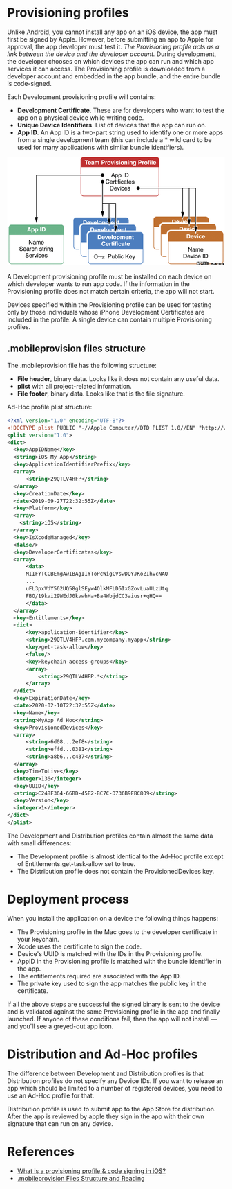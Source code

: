 # Provisioning profiles

Unlike Android, you cannot install any app on an iOS device, the app must first be signed by Apple. However, before submitting an app to Apple for approval, the app developer must test it. _The Provisioning profile acts as a link between the device and the developer account._ During development, the developer chooses on which devices the app can run and which app services it can access. The Provisioning profile is downloaded from a developer account and embedded in the app bundle, and the entire bundle is code-signed.

Each Development provisioning profile will contains:
- **Development Certificate**. These are for developers who want to test the app on a physical device while writing code.
- **Unique Device Identifiers**. List of devices that the app can run on.
- **App ID**. An App ID is a two-part string used to identify one or more apps from a single development team (this can include a * wild card to be used for many applications with similar bundle identifiers).

![provisioning-profile-content](img/provisioning-profile-content.png)

A Development provisioning profile must be installed on each device on which developer wants to run app code. If the information in the Provisioning profile does not match certain criteria, the app will not start.

Devices specified within the Provisioning profile can be used for testing only by those individuals whose iPhone Development Certificates are included in the profile. A single device can contain multiple Provisioning profiles.

## .mobileprovision files structure

The .mobileprovision file has the following structure:
- **File header**, binary data. Looks like it does not contain any useful data.
- **plist** with all project-related information.
- **File footer**, binary data. Looks like that is the file signature.

Ad-Hoc profile plist structure:

```xml
<?xml version="1.0" encoding="UTF-8"?>
<!DOCTYPE plist PUBLIC "-//Apple Computer//DTD PLIST 1.0//EN" "http://www.apple.com/DTDs/PropertyList-1.0.dtd">
<plist version="1.0">
<dict>
  <key>AppIDName</key>
  <string>iOS My App</string>
  <key>ApplicationIdentifierPrefix</key>
  <array>
      <string>29QTLV4HFP</string>
  </array>
  <key>CreationDate</key>
  <date>2019-09-27T22:32:55Z</date>
  <key>Platform</key>
  <array>
    <string>iOS</string>
  </array>
  <key>IsXcodeManaged</key>
  <false/>
  <key>DeveloperCertificates</key>
  <array>
      <data>
      MIIFYTCCBEmgAwIBAgIIYToPcWigCVswDQYJKoZIhvcNAQ
      ...
      uFL3pxVdY562UQ58glSEyw4OlkMFLD5IxGZovLuaULzUtq
      FBO/19kvi29WEdJ0kvwhHa+Ba4WbjdCC3aiusr+qHQ==
      </data>
  </array>
  <key>Entitlements</key>
  <dict>
      <key>application-identifier</key>
      <string>29QTLV4HFP.com.mycompany.myapp</string>
      <key>get-task-allow</key>
      <false/>
      <key>keychain-access-groups</key>
      <array>
          <string>29QTLV4HFP.*</string>
      </array>
  </dict>
  <key>ExpirationDate</key>
  <date>2020-02-10T22:32:55Z</date>
  <key>Name</key>
  <string>MyApp Ad Hoc</string>
  <key>ProvisionedDevices</key>
  <array>
      <string>6d08...2ef8</string>
      <string>effd...0381</string>
      <string>a8b6...c437</string>
  </array>
  <key>TimeToLive</key>
  <integer>136</integer>
  <key>UUID</key>
  <string>C248F364-66BD-45E2-BC7C-D736B9FBC809</string>
  <key>Version</key>
  <integer>1</integer>
</dict>
</plist>
```

The Development and Distribution profiles contain almost the same data with small differences:
- The Development profile is almost identical to the Ad-Hoc profile except of Entitlements.get-task-allow set to true.
- The Distribution profile does not contain the ProvisionedDevices key.

# Deployment process

When you install the application on a device the following things happens:
- The Provisioning profile in the Mac goes to the developer certificate in your keychain.
- Xcode uses the certificate to sign the code.
- Device's UUID is matched with the IDs in the Provisioning profile.
- AppID in the Provisioning profile is matched with the bundle identifier in the app.
- The entitlements required are associated with the App ID.
- The private key used to sign the app matches the public key in the certificate.

If all the above steps are successful the signed binary is sent to the device and is validated against the same Provisioning profile in the app and finally launched. If anyone of these conditions fail, then the app will not install — and you'll see a greyed-out app icon.

# Distribution and Ad-Hoc profiles

The difference between Development and Distribution profiles is that Distribution profiles do not specify any Device IDs. If you want to release an app which should be limited to a number of registered devices, you need to use an Ad-Hoc profile for that.

Distribution profile is used to submit app to the App Store for distribution. After the app is reviewed by apple they sign in the app with their own signature that can run on any device.

# References

- [What is a provisioning profile & code signing in iOS?](https://medium.com/@abhimuralidharan/what-is-a-provisioning-profile-in-ios-77987a7c54c2)
- [.mobileprovision Files Structure and Reading](https://web.archive.org/web/20130502092617/http://idevblog.info/mobileprovision-files-structure-and-reading)
